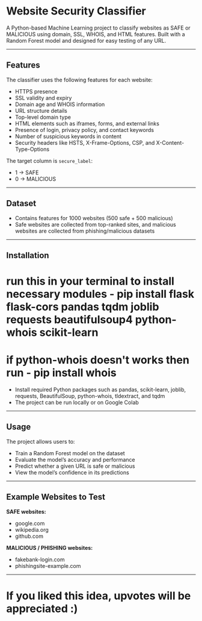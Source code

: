 # Website Security Classifier

A Python-based Machine Learning project to classify websites as SAFE or MALICIOUS using domain, SSL, WHOIS, and HTML features. Built with a Random Forest model and designed for easy testing of any URL.

---

## Features

The classifier uses the following features for each website:

* HTTPS presence
* SSL validity and expiry
* Domain age and WHOIS information
* URL structure details
* Top-level domain type
* HTML elements such as iframes, forms, and external links
* Presence of login, privacy policy, and contact keywords
* Number of suspicious keywords in content
* Security headers like HSTS, X-Frame-Options, CSP, and X-Content-Type-Options

The target column is `secure_label`:

* 1 → SAFE
* 0 → MALICIOUS

---

## Dataset

* Contains features for 1000 websites (500 safe + 500 malicious)
* Safe websites are collected from top-ranked sites, and malicious websites are collected from phishing/malicious datasets

---

## Installation
# run this in your terminal to install necessary modules - pip install flask flask-cors pandas tqdm joblib requests beautifulsoup4 python-whois scikit-learn
# if python-whois doesn't works then run - pip install whois 

* Install required Python packages such as pandas, scikit-learn, joblib, requests, BeautifulSoup, python-whois, tldextract, and tqdm
* The project can be run locally or on Google Colab


---

## Usage

The project allows users to:

* Train a Random Forest model on the dataset
* Evaluate the model’s accuracy and performance
* Predict whether a given URL is safe or malicious
* View the model’s confidence in its predictions

---

## Example Websites to Test

**SAFE websites:**

* google.com
* wikipedia.org
* github.com

**MALICIOUS / PHISHING websites:**

* fakebank-login.com
* phishingsite-example.com

---

If you liked this idea, upvotes will be appreciated :)
======
